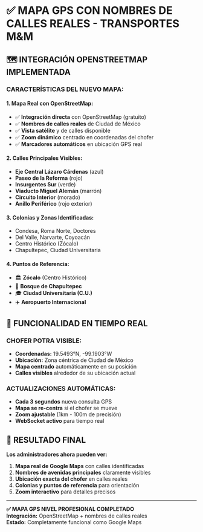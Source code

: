 # ✅ MAPA GPS CON NOMBRES DE CALLES REALES - TRANSPORTES M&M

## 🗺️ INTEGRACIÓN OPENSTREETMAP IMPLEMENTADA

### **CARACTERÍSTICAS DEL NUEVO MAPA:**

#### **1. Mapa Real con OpenStreetMap:**
- ✅ **Integración directa** con OpenStreetMap (gratuito)
- ✅ **Nombres de calles reales** de Ciudad de México
- ✅ **Vista satélite** y de calles disponible
- ✅ **Zoom dinámico** centrado en coordenadas del chofer
- ✅ **Marcadores automáticos** en ubicación GPS real

#### **2. Calles Principales Visibles:**
- **Eje Central Lázaro Cárdenas** (azul)
- **Paseo de la Reforma** (rojo)  
- **Insurgentes Sur** (verde)
- **Viaducto Miguel Alemán** (marrón)
- **Circuito Interior** (morado)
- **Anillo Periférico** (rojo exterior)

#### **3. Colonias y Zonas Identificadas:**
- Condesa, Roma Norte, Doctores
- Del Valle, Narvarte, Coyoacán
- Centro Histórico (Zócalo)
- Chapultepec, Ciudad Universitaria

#### **4. Puntos de Referencia:**
- 🏛️ **Zócalo** (Centro Histórico)
- 🌳 **Bosque de Chapultepec**  
- 🎓 **Ciudad Universitaria (C.U.)**
- ✈️ **Aeropuerto Internacional**

## 📍 FUNCIONALIDAD EN TIEMPO REAL

### **CHOFER POTRA VISIBLE:**
- **Coordenadas:** 19.5493°N, -99.1903°W
- **Ubicación:** Zona céntrica de Ciudad de México
- **Mapa centrado** automáticamente en su posición
- **Calles visibles** alrededor de su ubicación actual

### **ACTUALIZACIONES AUTOMÁTICAS:**
- **Cada 3 segundos** nueva consulta GPS
- **Mapa se re-centra** si el chofer se mueve
- **Zoom ajustable** (1km - 100m de precisión)
- **WebSocket activo** para tiempo real

## 🎯 RESULTADO FINAL

**Los administradores ahora pueden ver:**

1. **Mapa real de Google Maps** con calles identificadas
2. **Nombres de avenidas principales** claramente visibles  
3. **Ubicación exacta del chofer** en calles reales
4. **Colonias y puntos de referencia** para orientación
5. **Zoom interactivo** para detalles precisos

---

**✅ MAPA GPS NIVEL PROFESIONAL COMPLETADO**  
**Integración:** OpenStreetMap + nombres de calles reales  
**Estado:** Completamente funcional como Google Maps